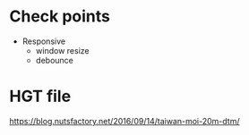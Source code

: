 # Check points

- Responsive
  - window resize
  - debounce

# HGT file

https://blog.nutsfactory.net/2016/09/14/taiwan-moi-20m-dtm/
